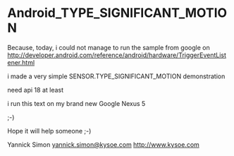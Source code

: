 Android_TYPE_SIGNIFICANT_MOTION
===============================

Because, today, i could not manage to run the sample from google 
on http://developer.android.com/reference/android/hardware/TriggerEventListener.html

i made a very simple SENSOR.TYPE_SIGNIFICANT_MOTION demonstration

need api 18 at least

i run this text on my brand new Google Nexus 5

;-)

Hope it will help someone ;-)

Yannick Simon
yannick.simon@kysoe.com
http://www.kysoe.com


